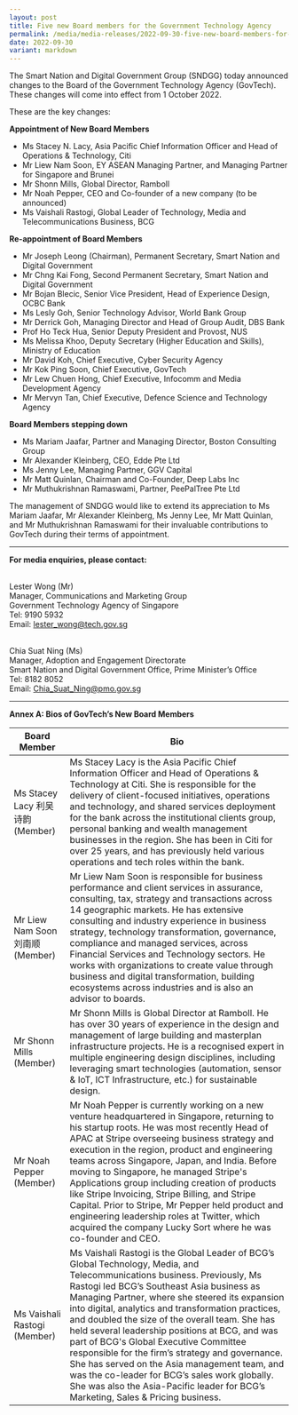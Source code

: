 ```yaml
---
layout: post
title: Five new Board members for the Government Technology Agency
permalink: /media/media-releases/2022-09-30-five-new-board-members-for-the-government-technology-agency/
date: 2022-09-30
variant: markdown
---
```

The Smart Nation and Digital Government Group (SNDGG) today announced changes to the Board of the Government Technology Agency (GovTech). These changes will come into effect from 1 October 2022.

These are the key changes:

**Appointment of New Board Members**

* Ms Stacey N. Lacy, Asia Pacific Chief Information Officer and Head of Operations &amp; Technology, Citi
* Mr Liew Nam Soon, EY ASEAN Managing Partner, and Managing Partner for Singapore and Brunei 
* Mr Shonn Mills, Global Director, Ramboll
* Mr Noah Pepper, CEO and Co-founder of a new company (to be announced) 
* Ms Vaishali Rastogi, Global Leader of Technology, Media and Telecommunications Business, BCG

**Re-appointment of Board Members**

* Mr Joseph Leong (Chairman), Permanent Secretary, Smart Nation and Digital Government
* Mr Chng Kai Fong, Second Permanent Secretary, Smart Nation and Digital Government
* Mr Bojan Blecic, Senior Vice President, Head of Experience Design, OCBC Bank
* Ms Lesly Goh, Senior Technology Advisor, World Bank Group
* Mr Derrick Goh, Managing Director and Head of Group Audit, DBS Bank
* Prof Ho Teck Hua, Senior Deputy President and Provost, NUS
* Ms Melissa Khoo, Deputy Secretary (Higher Education and Skills), Ministry of Education
* Mr David Koh, Chief Executive, Cyber Security Agency
* Mr Kok Ping Soon, Chief Executive, GovTech
* Mr Lew Chuen Hong, Chief Executive, Infocomm and Media Development Agency
* Mr Mervyn Tan, Chief Executive, Defence Science and Technology Agency

**Board Members stepping down**

* Ms Mariam Jaafar, Partner and Managing Director, Boston Consulting Group 
* Mr Alexander Kleinberg, CEO, Edde Pte Ltd
* Ms Jenny Lee, Managing Partner, GGV Capital
* Mr Matt Quinlan, Chairman and Co-Founder, Deep Labs Inc
* Mr Muthukrishnan Ramaswami, Partner, PeePalTree Pte Ltd

The management of SNDGG would like to extend its appreciation to Ms Mariam Jaafar, Mr Alexander Kleinberg, Ms Jenny Lee, Mr Matt Quinlan, and Mr Muthukrishnan Ramaswami for their invaluable contributions to GovTech during their terms of appointment.

---

**For media enquiries, please contact:**

<br>Lester Wong (Mr) 
<br>Manager, Communications and Marketing Group
<br>Government Technology Agency of Singapore
<br>Tel: 9190 5932 
<br>Email: [lester\_wong@tech.gov.sg](mailto:lester_wong@tech.gov.sg)

<br>Chia Suat Ning (Ms) 
<br>Manager, Adoption and Engagement Directorate 
<br>Smart Nation and Digital Government Office, Prime Minister’s Office
<br>Tel: 8182 8052 
<br>Email: [Chia\_Suat\_Ning@pmo.gov.sg](mailto:Chia_Suat_Ning@pmo.gov.sg)

--- 

**Annex A: Bios of GovTech’s New Board Members**

| Board Member      | Bio |
| ----------- | ----------- |
| Ms Stacey Lacy 利吴诗韵 (Member)      | Ms Stacey Lacy is the Asia Pacific Chief Information Officer and Head of Operations &amp; Technology at Citi. She is responsible for the delivery of client-focused initiatives, operations and technology, and shared services deployment for the bank across the institutional clients group, personal banking and wealth management businesses in the region. She has been in Citi for over 25 years, and has previously held various operations and tech roles within the bank.       |
| Mr Liew Nam Soon 刘南顺 (Member)    | Mr Liew Nam Soon is responsible for business performance and client services in assurance, consulting, tax, strategy and transactions across 14 geographic markets. He has extensive consulting and industry experience in business strategy, technology transformation, governance, compliance and managed services, across Financial Services and Technology sectors. He works with organizations to create value through business and digital transformation, building ecosystems across industries and is also an advisor to boards.        |
| Mr Shonn Mills (Member)   | Mr Shonn Mills is Global Director at Ramboll. He has over 30 years of experience in the design and management of large building and masterplan infrastructure projects. He is a recognised expert in multiple engineering design disciplines, including leveraging smart technologies (automation, sensor &amp; IoT, ICT Infrastructure, etc.) for sustainable design.         |
| Mr Noah Pepper (Member)   | Mr Noah Pepper is currently working on a new venture headquartered in Singapore, returning to his startup roots. He was most recently Head of APAC at Stripe overseeing business strategy and execution in the region, product and engineering teams across Singapore, Japan, and India. Before moving to Singapore, he managed Stripe's Applications group including creation of products like Stripe Invoicing, Stripe Billing, and Stripe Capital. Prior to Stripe, Mr Pepper held product and engineering leadership roles at Twitter, which acquired the company Lucky Sort where he was co-founder and CEO.         |
| Ms Vaishali Rastogi (Member)   | Ms Vaishali Rastogi is the Global Leader of BCG’s Global Technology, Media, and Telecommunications business. Previously, Ms Rastogi led BCG’s Southeast Asia business as Managing Partner, where she steered its expansion into digital, analytics and transformation practices, and doubled the size of the overall team. She has held several leadership positions at BCG, and was part of BCG's Global Executive Committee responsible for the firm’s strategy and governance. She has served on the Asia management team, and was the co-leader for BCG’s sales work globally. She was also the Asia-Pacific leader for BCG’s Marketing, Sales &amp; Pricing business.        |